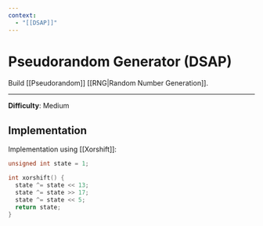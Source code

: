 ```yaml
---
context:
  - "[[DSAP]]"
---
```


# Pseudorandom Generator (DSAP)

Build [[Pseudorandom]] [[RNG|Random Number Generation]].

---

**Difficulty**: Medium

## Implementation

Implementation using [[Xorshift]]:

```c
unsigned int state = 1;

int xorshift() {
  state ^= state << 13;
  state ^= state >> 17;
  state ^= state << 5;
  return state;
}
```

